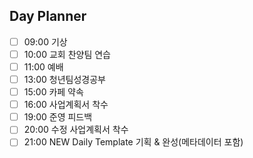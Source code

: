 ## Day Planner
- [ ] 09:00 기상
- [ ] 10:00 교회 찬양팀 연습
- [ ] 11:00 예배
- [ ] 13:00 청년팀성경공부
- [ ] 15:00 카페 약속
- [ ] 16:00 사업계획서 착수
- [ ] 19:00 준영 피드백
- [ ] 20:00 수정 사업계획서 착수
- [ ] 21:00 NEW Daily Template 기획 & 완성(메타데이터 포함)